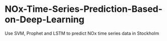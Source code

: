 # NOx-Time-Series-Prediction-Based-on-Deep-Learning
Use SVM, Prophet and LSTM to predict NOx time series data in Stockholm
